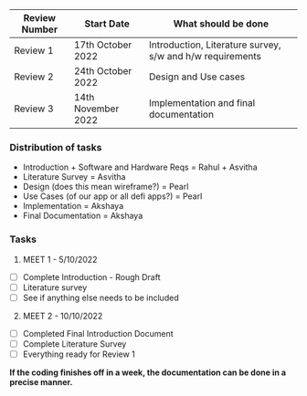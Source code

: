
|Review Number|Start Date|What should be done|
|------|------|------|
|Review 1|17th October 2022|Introduction, Literature survey, s/w and h/w requirements|
|Review 2|24th October 2022|Design and Use cases|
|Review 3|14th November 2022|Implementation and final documentation|

### Distribution of tasks
- Introduction + Software and Hardware Reqs = Rahul + Asvitha
- Literature Survey = Asvitha
- Design (does this mean wireframe?) = Pearl
- Use Cases (of our app or all defi apps?) = Pearl
- Implementation = Akshaya
- Final Documentation = Akshaya

### Tasks

1. MEET 1 - 5/10/2022
- [ ] Complete Introduction - Rough Draft
- [ ] Literature survey
- [ ] See if anything else needs to be included

2. MEET 2 - 10/10/2022
- [ ] Completed Final Introduction Document
- [ ] Complete Literature Survey
- [ ] Everything ready for Review 1

**If the coding finishes off in a week, the documentation can be done in a precise manner.**